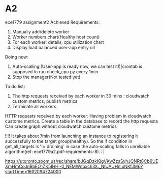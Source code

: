 # A2
ece1779 assignment2
Achieved Requirements:
1. Manually add/delete worker
2. Worker numbers chart(Healthy host count)
3. For each worker: details, cpu utilization chart
4. Display load balanced user-app entry url


Doing now:
1. Auto-scalling (User-app is ready now, we can test it!)[crontab is supposed to run check_cpu.py every 1min
2. Stop the manager(Not tested yet)

To do list:
1. The http requests received by each worker in 30 mins : cloudwatch custom metrics, publish metrics
2. Terminate all workers

HTTP requests received by each worker:
Having problem in cloudwatch custome metrics.
Create a table in the database to record the http requests
Can create graph without cloudwatch custome metrics

!!!!
It takes about 7min from launching an instance to registering it successfully to the target group(healthy). So the if condition in get_all_targets is '!= draining' in case the auto-scaling falls in unreliable algorithm(ref: ece1779a2.pdf-requirements-8). :|

https://utoronto.zoom.us/rec/share/bJGqDzkIQgVKwZzsSyhJQNRt8Cb6UEXmHmCoJnBbEO1ZK5IHHi-0_NEMWnbxch3X._NlUAUHnIuNKfJM6?startTime=1602094724000





